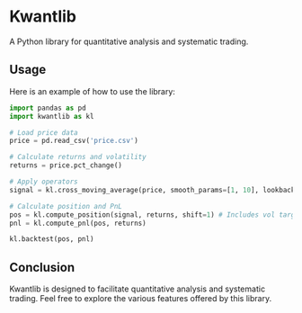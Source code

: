 # Kwantlib

A Python library for quantitative analysis and systematic trading.


## Usage

Here is an example of how to use the library:

```python
import pandas as pd
import kwantlib as kl

# Load price data
price = pd.read_csv('price.csv')

# Calculate returns and volatility
returns = price.pct_change()

# Apply operators
signal = kl.cross_moving_average(price, smooth_params=[1, 10], lookback_params=[100, 200])

# Calculate position and PnL
pos = kl.compute_position(signal, returns, shift=1) # Includes vol targetting & shifting
pnl = kl.compute_pnl(pos, returns)

kl.backtest(pos, pnl)
```

## Conclusion

Kwantlib is designed to facilitate quantitative analysis and systematic trading. Feel free to explore the various features offered by this library.


